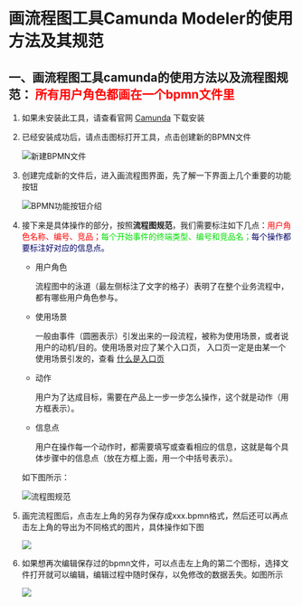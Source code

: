 # 画流程图工具Camunda Modeler的使用方法及其规范
## 一、画流程图工具camunda的使用方法以及流程图规范： <font color="#f00">所有用户角色都画在一个bpmn文件里</font>

1. 如果未安装此工具，请查看官网 [Camunda](https://camunda.com/download/modeler/) 下载安装
 
2. 已经安装成功后，请点击图标打开工具，点击创建新的BPMN文件
   
   ![新建BPMN文件](./image/下载.png)

3. 创建完成新的文件后，进入画流程图界面，先了解一下界面上几个重要的功能按钮

   ![BPMN功能按钮介绍](./image/下载%20(1).png)

4. 接下来是具体操作的部分，按照**流程图规范**，我们需要标注如下几点：<font color="#f00">用户角色名称、编号、竞品；</font><font color="#00dd00">每个开始事件的终端类型、编号和竞品名；</font><font color="#000066">每个操作都要标注好对应的信息点。</font><br>
   
   - 用户角色
        
        流程图中的泳道（最左侧标注了文字的格子）表明了在整个业务流程中，都有哪些用户角色参与。

   - 使用场景
  
        一般由事件（圆圈表示）引发出来的一段流程，被称为使用场景，或者说用户的动机/目的。使用场景对应了某个入口页， 入口页一定是由某一个使用场景引发的，查看 [什么是入口页](http://www.wware.org/op/yhdr.html) 

   - 动作

        用户为了达成目标，需要在产品上一步一步怎么操作，这个就是动作（用方框表示）。

   - 信息点
  
        用户在操作每一个动作时，都需要填写或查看相应的信息，这就是每个具体步骤中的信息点（放在方框上面，用一个中括号表示）。

   如下图所示：

   ![流程图规范](image/下载%20(2).png)

5. 画完流程图后，点击左上角的另存为保存成xxx.bpmn格式，然后还可以再点击左上角的导出为不同格式的图片，具体操作如下图

   ![](./image/下载%20(4).png)

6. 如果想再次编辑保存过的bpmn文件，可以点击左上角的第二个图标，选择文件打开就可以编辑，编辑过程中随时保存，以免修改的数据丢失。如图所示

   ![](./image/下载%20(3).png)
   


   